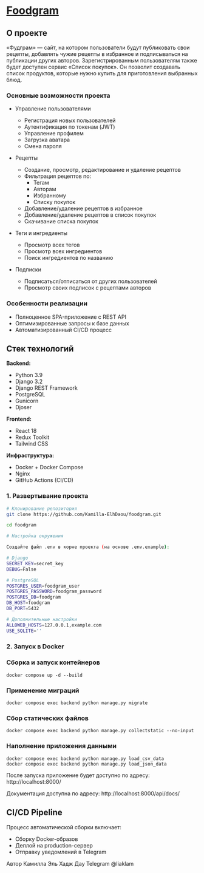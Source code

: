# [Foodgram](https://foodgram.ddnsking.com/)

## О проекте

«Фудграм» — сайт, на котором пользователи будут публиковать свои рецепты, добавлять чужие рецепты в избранное и подписываться на публикации других авторов. Зарегистрированным пользователям также будет доступен сервис «Список покупок». Он позволит создавать список продуктов, которые нужно купить для приготовления выбранных блюд.

### Основные возможности проекта
- Управление пользователями
    - Регистрация новых пользователей
    - Аутентификация по токенам (JWT)
    - Управление профилем
    - Загрузка аватара
    - Смена пароля

- Рецепты
    - Создание, просмотр, редактирование и удаление рецептов
    - Фильтрация рецептов по:
        - Тегам
        - Авторам
        - Избранному
        - Списку покупок
    - Добавление/удаление рецептов в избранное
    - Добавление/удаление рецептов в список покупок
    - Скачивание списка покупок

- Теги и ингредиенты
    - Просмотр всех тегов
    - Просмотр всех ингредиентов
    - Поиск ингредиентов по названию

- Подписки
    - Подписаться/отписаться от других пользователей
    - Просмотр своих подписок с рецептами авторов

### Особенности реализации
- Полноценное SPA-приложение с REST API
- Оптимизированные запросы к базе данных
- Автоматизированный CI/CD процесс

## Стек технологий

**Backend:**
- Python 3.9
- Django 3.2
- Django REST Framework
- PostgreSQL
- Gunicorn
- Djoser

**Frontend:**
- React 18
- Redux Toolkit
- Tailwind CSS

**Инфраструктура:**
- Docker + Docker Compose
- Nginx
- GitHub Actions (CI/CD)


### 1. Развертывание проекта

```bash
# Клонирование репозитория
git clone https://github.com/Kamilla-ElhDaou/foodgram.git

cd foodgram

# Настройка окружения

Создайте файл .env в корне проекта (на основе .env.example):

# Django
SECRET_KEY=secret_key
DEBUG=False

# PostgreSQL
POSTGRES_USER=foodgram_user
POSTGRES_PASSWORD=foodgram_password
POSTGRES_DB=foodgram
DB_HOST=foodgram
DB_PORT=5432

# Дополнительные настройки
ALLOWED_HOSTS=127.0.0.1,example.com
USE_SQLITE=''
```

### 2. Запуск в Docker

### Сборка и запуск контейнеров
```
docker compose up -d --build
```

### Применение миграций

```
docker compose exec backend python manage.py migrate
```

### Сбор статических файлов

```
docker compose exec backend python manage.py collectstatic --no-input
```

### Наполнение приложения данными

```
docker compose exec backend python manage.py load_csv_data
docker compose exec backend python manage.py load_json_data
```
После запуска приложение будет доступно по адресу:
http://localhost:8000/

Документация доступна по адресу: http://localhost:8000/api/docs/

## CI/CD Pipeline
Процесс автоматической сборки включает:
- Сборку Docker-образов
- Деплой на production-сервер
- Отправку уведомлений в Telegram

Автор
Камилла Эль Хадж Дау
Telegram @liaklam
